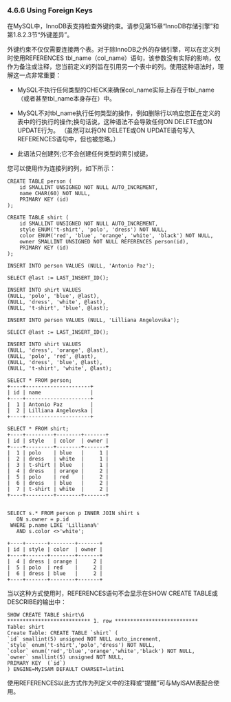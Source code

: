 ### 4.6.6 Using Foreign Keys

在MySQL中，InnoDB表支持检查外键约束。请参见第15章“InnoDB存储引擎”和第1.8.2.3节“外键差异”。

外键约束不仅仅需要连接两个表。对于除InnoDB之外的存储引擎，可以在定义列时使用REFERENCES tbl\_name（col\_name）语句，该参数没有实际的影响，仅作为备注或注释，您当前定义的列旨在引用另一个表中的列。使用这种语法时，理解这一点非常重要：

* MySQL不执行任何类型的CHECK来确保col\_name实际上存在于tbl\_name（或者甚至t​​bl\_name本身存在）中。

* MySQL不对tbl\_name执行任何类型的操作，例如删除行以响应您正在定义的表中的行执行的操作;换句话说，这种语法不会导致任何ON DELETE或ON UPDATE行为。 （虽然可以将ON DELETE或ON UPDATE语句写入REFERENCES语句中，但也被忽略。）

* 此语法只创建列;它不会创建任何类型的索引或键。

您可以使用作为连接列的列，如下所示：

```
CREATE TABLE person (
    id SMALLINT UNSIGNED NOT NULL AUTO_INCREMENT,
    name CHAR(60) NOT NULL,
    PRIMARY KEY (id)
);

CREATE TABLE shirt (
    id SMALLINT UNSIGNED NOT NULL AUTO_INCREMENT,
    style ENUM('t-shirt', 'polo', 'dress') NOT NULL,
    color ENUM('red', 'blue', 'orange', 'white', 'black') NOT NULL,
    owner SMALLINT UNSIGNED NOT NULL REFERENCES person(id),
    PRIMARY KEY (id)
);

INSERT INTO person VALUES (NULL, 'Antonio Paz');

SELECT @last := LAST_INSERT_ID();

INSERT INTO shirt VALUES
(NULL, 'polo', 'blue', @last),
(NULL, 'dress', 'white', @last),
(NULL, 't-shirt', 'blue', @last);

INSERT INTO person VALUES (NULL, 'Lilliana Angelovska');

SELECT @last := LAST_INSERT_ID();

INSERT INTO shirt VALUES
(NULL, 'dress', 'orange', @last),
(NULL, 'polo', 'red', @last),
(NULL, 'dress', 'blue', @last),
(NULL, 't-shirt', 'white', @last);

SELECT * FROM person;
+----+---------------------+
| id | name                |
+----+---------------------+
|  1 | Antonio Paz         |
|  2 | Lilliana Angelovska |
+----+---------------------+

SELECT * FROM shirt;
+----+---------+--------+-------+
| id | style   | color  | owner |
+----+---------+--------+-------+
|  1 | polo    | blue   |     1 |
|  2 | dress   | white  |     1 |
|  3 | t-shirt | blue   |     1 |
|  4 | dress   | orange |     2 |
|  5 | polo    | red    |     2 |
|  6 | dress   | blue   |     2 |
|  7 | t-shirt | white  |     2 |
+----+---------+--------+-------+


SELECT s.* FROM person p INNER JOIN shirt s
   ON s.owner = p.id
 WHERE p.name LIKE 'Lilliana%'
   AND s.color <>'white';

+----+-------+--------+-------+
| id | style | color  | owner |
+----+-------+--------+-------+
|  4 | dress | orange |     2 |
|  5 | polo  | red    |     2 |
|  6 | dress | blue   |     2 |
+----+-------+--------+-------+
```

当以这种方式使用时，REFERENCES语句不会显示在SHOW CREATE TABLE或DESCRIBE的输出中：

    SHOW CREATE TABLE shirt\G
    *************************** 1. row ***************************
    Table: shirt
    Create Table: CREATE TABLE `shirt` (
    `id` smallint(5) unsigned NOT NULL auto_increment,
    `style` enum('t-shirt','polo','dress') NOT NULL,
    `color` enum('red','blue','orange','white','black') NOT NULL,
    `owner` smallint(5) unsigned NOT NULL,
    PRIMARY KEY  (`id`)
    ) ENGINE=MyISAM DEFAULT CHARSET=latin1

使用REFERENCES以此方式作为列定义中的注释或“提醒”可与MyISAM表配合使用。


